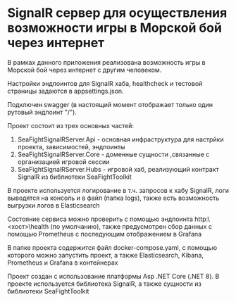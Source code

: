 # SignalR сервер для осуществления возможности игры в Морской бой через интернет

В рамках данного приложения реализована возможность игры в Морской бой через интернет с другим человеком.

Настройки эндпоинтов для SignalR хаба, healthcheck и тестовой страницы задаются в appsettings.json.

Подключен swagger (в настоящий момент отображает только один рутовый эндпоинт "/").

Проект состоит из трех основных частей:

1. SeaFightSignalRServer.Api - основная инфраструктура для настрйки проекта, зависимостей, эндпоинты
2. SeaFightSignalRServer.Core - доменные сущности ,связанные с организацией игровой сессии
3. SeaFightSignalRServer.Hubs - игровой хаб, реализующий контракт SignalR из библиотеки SeaFightToolkit

В проекте используется логирование в т.ч. запросов к хабу SignalR, логи выводятся на консоль и в файл (папка logs), также есть возможность выгрузки логов в Elasticsearch

Состояние сервиса можно проверить с помощью эндпоинта http:\\<хост>\health (по умолчанию), также предусмотрен сбор данных с помощью Prometheus с последующим отображением в Grafana

В папке проекта содержится файл docker-compose.yaml, с помощью которого можно запустить проект, а также Elasticsearch, Kibana, Prometheus и Grafana в контейнерах

Проект создан с использование платформы Asp .NET Core (.NET 8). В проекте используется библиотека SignalR, а также сущности из библиотеки SeaFightToolkit
